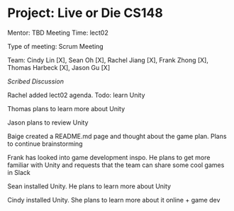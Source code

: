 # Project: Live or Die CS148

Mentor: TBD
Meeting Time: lect02

Type of meeting: Scrum Meeting

Team: Cindy Lin [X], Sean Oh [X], Rachel Jiang [X], Frank Zhong [X], Thomas Harbeck [X], Jason Gu [X]

*Scribed Discussion*

Rachel added lect02 agenda. Todo: learn Unity

Thomas plans to learn more about Unity

Jason plans to review Unity

Baige created a README.md page and thought about the game plan. Plans to continue brainstorming

Frank has looked into game development inspo. He plans to get more familiar with Unity and requests that the team can share some cool games in Slack

Sean installed Unity. He plans to learn more about Unity

Cindy installed Unity. She plans to learn more about it online + game dev
 

